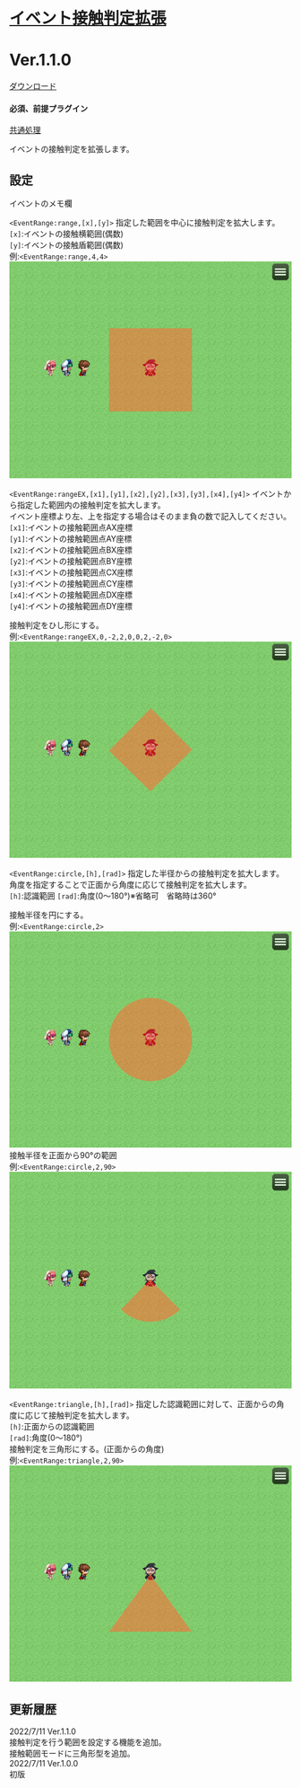 # [イベント接触判定拡張](https://raw.githubusercontent.com/nuun888/MZ/master/NUUN_EventRange.js)
# Ver.1.1.0
[ダウンロード](https://raw.githubusercontent.com/nuun888/MZ/master/NUUN_EventRange.js)  
#### 必須、前提プラグイン
[共通処理](https://github.com/nuun888/MZ/blob/master/README/Base.md)  

イベントの接触判定を拡張します。  

## 設定
イベントのメモ欄  

`<EventRange:range,[x],[y]>` 指定した範囲を中心に接触判定を拡大します。  
`[x]`:イベントの接触横範囲(偶数)  
`[y]`:イベントの接触盾範囲(偶数)  
例:`<EventRange:range,4,4>`  
![画像](img/NUUN_EventRange1.png)  

`<EventRange:rangeEX,[x1],[y1],[x2],[y2],[x3],[y3],[x4],[y4]>` イベントから指定した範囲内の接触判定を拡大します。  
イベント座標より左、上を指定する場合はそのまま負の数で記入してください。  
`[x1]`:イベントの接触範囲点AX座標  
`[y1]`:イベントの接触範囲点AY座標  
`[x2]`:イベントの接触範囲点BX座標  
`[y2]`:イベントの接触範囲点BY座標  
`[x3]`:イベントの接触範囲点CX座標  
`[y3]`:イベントの接触範囲点CY座標  
`[x4]`:イベントの接触範囲点DX座標  
`[y4]`:イベントの接触範囲点DY座標  

接触判定をひし形にする。  
例:`<EventRange:rangeEX,0,-2,2,0,0,2,-2,0>`  
![画像](img/NUUN_EventRange2.png)  

`<EventRange:circle,[h],[rad]>` 指定した半径からの接触判定を拡大します。角度を指定することで正面から角度に応じて接触判定を拡大します。  
`[h]`:認識範囲
`[rad]`:角度(0～180°)※省略可　省略時は360°  

接触半径を円にする。  
例:`<EventRange:circle,2>`  
![画像](img/NUUN_EventRange3.png)  
接触半径を正面から90°の範囲  
例:`<EventRange:circle,2,90>`  
![画像](img/NUUN_EventRange4.png)  

`<EventRange:triangle,[h],[rad]>` 指定した認識範囲に対して、正面からの角度に応じて接触判定を拡大します。  
`[h]`:正面からの認識範囲  
`[rad]`:角度(0～180°)  
接触判定を三角形にする。(正面からの角度)   
例:`<EventRange:triangle,2,90>`  
![画像](img/NUUN_EventRange5.png)  

## 更新履歴
2022/7/11 Ver.1.1.0  
接触判定を行う範囲を設定する機能を追加。  
接触範囲モードに三角形型を追加。  
2022/7/11 Ver.1.0.0  
初版  
